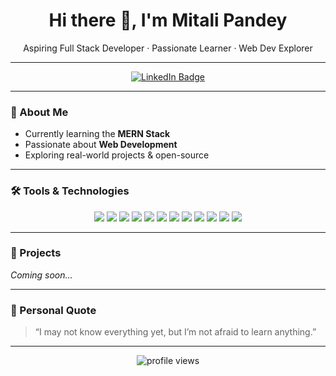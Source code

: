 <h1 align="center">Hi there 👋, I'm Mitali Pandey</h1>
<p align="center">Aspiring Full Stack Developer · Passionate Learner · Web Dev Explorer</p>

---

<p align="center">
  <a href="https://www.linkedin.com/in/mitali-pandey-288166256/" target="_blank">
    <img src="https://img.shields.io/badge/Connect%20on-LinkedIn-blue?style=for-the-badge&logo=linkedin" alt="LinkedIn Badge"/>
  </a>
</p>

---

### 🌱 About Me

- Currently learning the **MERN Stack**
- Passionate about **Web Development**
- Exploring real-world projects & open-source

---

### 🛠️ Tools & Technologies

<p align="center">
  <img src="https://img.shields.io/badge/HTML-E34F26?style=flat&logo=html5&logoColor=white"/>
  <img src="https://img.shields.io/badge/CSS-1572B6?style=flat&logo=css3&logoColor=white"/>
  <img src="https://img.shields.io/badge/JavaScript-F7DF1E?style=flat&logo=javascript&logoColor=black"/>
  <img src="https://img.shields.io/badge/React-20232A?style=flat&logo=react"/>
  <img src="https://img.shields.io/badge/Node.js-339933?style=flat&logo=node.js&logoColor=white"/>
  <img src="https://img.shields.io/badge/Express.js-black?style=flat&logo=express"/>
  <img src="https://img.shields.io/badge/MongoDB-4EA94B?style=flat&logo=mongodb&logoColor=white"/>
  <img src="https://img.shields.io/badge/Git-F05032?style=flat&logo=git&logoColor=white"/>
  <img src="https://img.shields.io/badge/GitHub-181717?style=flat&logo=github"/>
  <img src="https://img.shields.io/badge/Java-007396?style=flat&logo=java&logoColor=white"/>
  <img src="https://img.shields.io/badge/VSCode-007ACC?style=flat&logo=visual-studio-code&logoColor=white"/>
  <img src="https://img.shields.io/badge/Postman-FF6C37?style=flat&logo=postman&logoColor=white"/>
</p>

---

### 📌 Projects

*Coming soon...*

---

### 💬 Personal Quote

> “I may not know everything yet, but I’m not afraid to learn anything.”

---

<p align="center">
  <img src="https://komarev.com/ghpvc/?username=Mitali-Pandey&label=Profile%20views&color=0e75b6&style=flat" alt="profile views"/>
</p>


